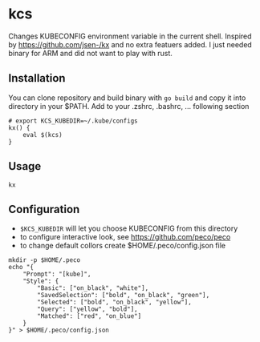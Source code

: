 # kcs
Changes KUBECONFIG environment variable in the current shell. Inspired by https://github.com/jsen-/kx and no extra featuers added. I just needed binary for ARM and did not want to play with rust.

## Installation
You can clone repository and build binary with `go build` and copy it into directory in your $PATH. Add to your .zshrc, .bashrc, ... following section
```
# export KCS_KUBEDIR=~/.kube/configs
kx() {
    eval $(kcs)
}
```

## Usage
```
kx
```

## Configuration
- `$KCS_KUBEDIR` will let you choose KUBECONFIG from this directory
- to configure interactive look, see https://github.com/peco/peco
- to change default collors create $HOME/.peco/config.json file
```
mkdir -p $HOME/.peco
echo "{
    "Prompt": "[kube]",
    "Style": {
        "Basic": ["on_black", "white"],
        "SavedSelection": ["bold", "on_black", "green"],
        "Selected": ["bold", "on_black", "yellow"],
        "Query": ["yellow", "bold"],
        "Matched": ["red", "on_blue"]
    }
}" > $HOME/.peco/config.json
```